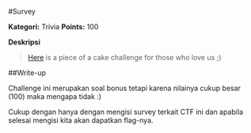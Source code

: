 #Survey

**Kategori:** Trivia
**Points:** 100


**Deskripsi**
> [Here](http://goo.gl/forms/VhU93ZW1Ul) is a piece of a cake challenge for those who love us ;)

##Write-up

Challenge ini merupakan soal bonus tetapi karena nilainya cukup besar (100) maka mengapa tidak :)

Cukup dengan hanya dengan mengisi survey terkait CTF ini dan apabila selesai mengisi kita akan dapatkan flag-nya.